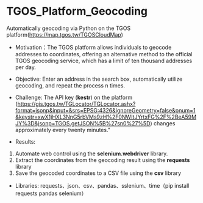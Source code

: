 # TGOS_Platform_Geocoding
Automatically geocoding via Python on the TGOS platform(https://map.tgos.tw/TGOSCloudMap) 

* Motivation：The TGOS platform allows individuals to geocode addresses to coordinates, offering an alternative method to the official TGOS geocoding service, which has a limit of ten thousand addresses per day.
  
* Objective: Enter an address in the search box, automatically utilize geocoding, and repeat the process n times.
* Challenge:
The API key (**kestr**) on the platform (https://gis.tgos.tw/TGLocator/TGLocator.ashx?format=jsonp&input=&srs=EPSG:4326&ignoreGeometry=false&pnum=1&keystr=xwX1jHXL3NnG5rbVMs9zH%2F0NWItJYrtxFG%2F%2BeA59MJY%3D&jsonp=TGOS.getJSON%5B%27sn0%27%5D) changes approximately every twenty minutes."

* Results:
1. Automate web control using the **selenium.webdriver** library.
2. Extract the coordinates from the geocoding result using the **requests** library
3. Save the geocoded coordinates to a CSV file using the **csv** library

* Libraries: requests、json、csv、pandas、sslenium、time（pip install requests pandas selenium）
